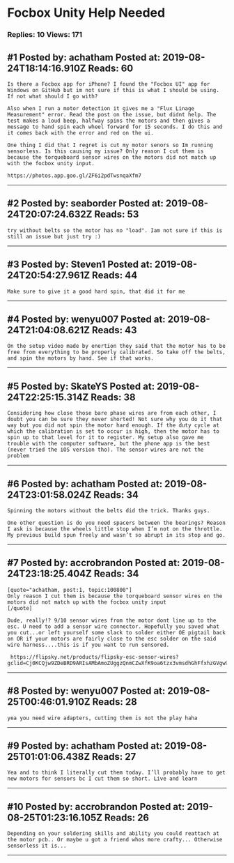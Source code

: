 # Focbox Unity Help Needed

### Replies: 10 Views: 171

## \#1 Posted by: achatham Posted at: 2019-08-24T18:14:16.910Z Reads: 60

```
Is there a Focbox app for iPhone? I found the "Focbox UI" app for Windows on GitHub but im not sure if this is what I should be using. If not what should I go with?

Also when I run a motor detection it gives me a "Flux Linage Measurement" error. Read the post on the issue, but didnt help. The test makes a loud beep, halfway spins the motors and then gives a message to hand spin each wheel forward for 15 seconds. I do this and it comes back with the error and red on the ui.

One thing I did that I regret is cut my motor senors so Im running sensorless. Is this causing my issue? Only reason I cut them is because the torqueboard sensor wires on the motors did not match up with the focbox unity input.

https://photos.app.goo.gl/ZF6i2pdTwsnqaXfm7
```

---
## \#2 Posted by: seaborder Posted at: 2019-08-24T20:07:24.632Z Reads: 53

```
try without belts so the motor has no "load". Iam not sure if this is still an issue but just try :)
```

---
## \#3 Posted by: Steven1 Posted at: 2019-08-24T20:54:27.961Z Reads: 44

```
Make sure to give it a good hard spin, that did it for me
```

---
## \#4 Posted by: wenyu007 Posted at: 2019-08-24T21:04:08.621Z Reads: 43

```
On the setup video made by enertion they said that the motor has to be free from everything to be properly calibrated. So take off the belts, and spin the motors by hand. See if that works.
```

---
## \#5 Posted by: SkateYS Posted at: 2019-08-24T22:25:15.314Z Reads: 38

```
Considering how close those bare phase wires are from each other, I doubt you can be sure they never shorted! Not sure why you do it that way but you did not spin the motor hard enough. If the duty cycle at which the calibration is set to occur is high, then the motor has to spin up to that level for it to register. My setup also gave me trouble with the computer software, but the phone app is the best (never tried the iOS version tho). The sensor wires are not the problem
```

---
## \#6 Posted by: achatham Posted at: 2019-08-24T23:01:58.024Z Reads: 34

```
Spinning the motors without the belts did the trick. Thanks guys. 

One other question is do you need spacers between the bearings? Reason I ask is because the wheels little stop when I’m not on the throttle. My previous build spun freely and wasn’t so abrupt in its stop and go.
```

---
## \#7 Posted by: accrobrandon Posted at: 2019-08-24T23:18:25.404Z Reads: 34

```
[quote="achatham, post:1, topic:100800"]
Only reason I cut them is because the torqueboard sensor wires on the motors did not match up with the focbox unity input
[/quote]

Dude, really!? 9/10 sensor wires from the motor dont line up to the esc. U need to add a sensor wire connector. Hopefully you saved what you cut...or left yourself some slack to solder either OE pigtail back on OR if your motors are fairly close to the esc solder on the said wire harness....this is if you want to run sensored.

 https://flipsky.net/products/flipsky-esc-sensor-wires?gclid=Cj0KCQjw9ZDeBRD9ARIsAMbAmoZUggzQnmCZwXfK9oa6tzx3vmsdhGhFfxhzGVgw9Awl7QWmUcsxI9IaAvV5EALw_wcB
```

---
## \#8 Posted by: wenyu007 Posted at: 2019-08-25T00:46:01.910Z Reads: 28

```
yea you need wire adapters, cutting them is not the play haha
```

---
## \#9 Posted by: achatham Posted at: 2019-08-25T01:01:06.438Z Reads: 27

```
Yea and to think I literally cut them today. I’ll probably have to get new motors for sensors bc I cut them so short. Live and learn
```

---
## \#10 Posted by: accrobrandon Posted at: 2019-08-25T01:23:16.105Z Reads: 26

```
Depending on your soldering skills and ability you could reattach at the motor pcb.. Or maybe u got a friend whos more crafty... Otherwise sensorless it is...
```

---
